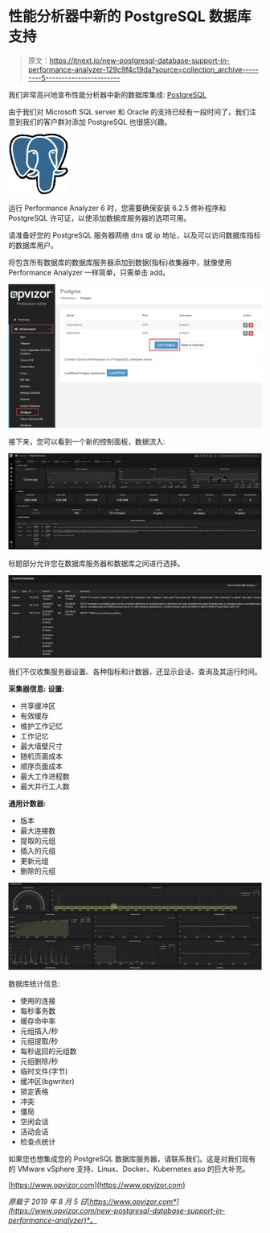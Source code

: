 # 性能分析器中新的 PostgreSQL 数据库支持

> 原文：<https://itnext.io/new-postgresql-database-support-in-performance-analyzer-129c9f4c19da?source=collection_archive---------5----------------------->

我们非常高兴地宣布性能分析器中新的数据库集成: [PostgreSQL](https://www.postgresql.org/)

由于我们对 Microsoft SQL server 和 Oracle 的支持已经有一段时间了，我们注意到我们的客户群对添加 PostgreSQL 也很感兴趣。

![](img/caa48e898dccf515ce4b35febd761071.png)

运行 Performance Analyzer 6 时，您需要确保安装 6.2.5 修补程序和 PostgreSQL 许可证，以使添加数据库服务器的选项可用。

请准备好您的 PostgreSQL 服务器网络 dns 或 ip 地址，以及可以访问数据库指标的数据库用户。

将包含所有数据库的数据库服务器添加到数据(指标)收集器中，就像使用 Performance Analyzer 一样简单，只需单击 add。

![](img/f54934efeeb0adabf897d7f39e0ff296.png)

接下来，您可以看到一个新的控制面板，数据流入:

![](img/bfa2fafd4033a608ae4d08c7a99db7bc.png)

标题部分允许您在数据库服务器和数据库之间进行选择。

![](img/e180202a54d8a5ed6d1d9c5fde6f4e06.png)

我们不仅收集服务器设置、各种指标和计数器，还显示会话、查询及其运行时间。

**采集器信息:** **设置:**

*   共享缓冲区
*   有效缓存
*   维护工作记忆
*   工作记忆
*   最大墙壁尺寸
*   随机页面成本
*   顺序页面成本
*   最大工作进程数
*   最大并行工人数

**通用计数器:**

*   版本
*   最大连接数
*   提取的元组
*   插入的元组
*   更新元组
*   删除的元组

![](img/1bd1d17cc0600aa47831881e4ce14e41.png)

数据库统计信息:

*   使用的连接
*   每秒事务数
*   缓存命中率
*   元组插入/秒
*   元组提取/秒
*   每秒返回的元组数
*   元组删除/秒
*   临时文件(字节)
*   缓冲区(bgwriter)
*   锁定表格
*   冲突
*   僵局
*   空闲会话
*   活动会话
*   检查点统计

如果您也想集成您的 PostgreSQL 数据库服务器，请联系我们。这是对我们现有的 VMware vSphere 支持、Linux、Docker、Kubernetes aso 的巨大补充。

[https://www.opvizor.com](https://www.opvizor.com)

*原载于 2019 年 8 月 5 日*[*https://www.opvizor.com*](https://www.opvizor.com/new-postgresql-database-support-in-performance-analyzer)*。*